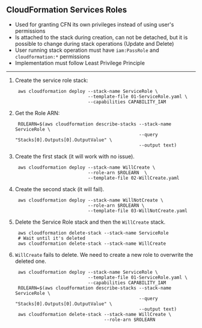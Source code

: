 CloudFormation Services Roles
---
- Used for granting CFN its own privileges instead of using user's permissions
- Is attached to the stack during creation, can not be detached, but it is possible to change during stack operations (Update and Delete)
- User running stack operation must have `iam:PassRole` and `cloudformation:*` permissions
- Implementation must follow Least Privilege Principle
---
1. Create the service role stack:

        aws cloudformation deploy --stack-name ServiceRole \
                                  --template-file 01-ServiceRole.yaml \
                                  --capabilities CAPABILITY_IAM

2. Get the Role ARN:

        ROLEARN=$(aws cloudformation describe-stacks --stack-name ServiceRole \
                                                     --query "Stacks[0].Outputs[0].OutputValue" \
                                                     --output text)

3. Create the first stack (it will work with no issue).

        aws cloudformation deploy --stack-name WillCreate \
                                  --role-arn $ROLEARN  \
                                  --template-file 02-WillCreate.yaml

4. Create the second stack (it will fail).

        aws cloudformation deploy --stack-name WillNotCreate \
                                  --role-arn $ROLEARN \
                                  --template-file 03-WillNotCreate.yaml

5. Delete the Service Role stack and then the `WillCreate` stack.

        aws cloudformation delete-stack --stack-name ServiceRole
        # Wait until it's deleted
        aws cloudformation delete-stack --stack-name WillCreate

6. `WillCreate` fails to delete. We need to create a new role to overwrite the deleted one.

        aws cloudformation deploy --stack-name ServiceRole \
                                  --template-file 01-ServiceRole.yaml \
                                  --capabilities CAPABILITY_IAM
        ROLEARN=$(aws cloudformation describe-stacks --stack-name ServiceRole \
                                                     --query "Stacks[0].Outputs[0].OutputValue" \
                                                     --output text)
        aws cloudformation delete-stack --stack-name WillCreate \
                                        --role-arn $ROLEARN
